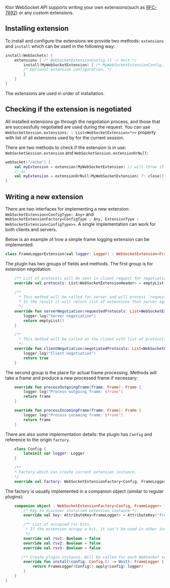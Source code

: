[//]: # (title: WebSocket extensions API)

Ktor WebSocket API supports writing your own extensions(such as [RFC-7692](https://tools.ietf.org/html/rfc7692))
or any custom extensions.

## Installing extension

To install and configure the extensions we provide two methods: `extensions` and `install` which can be used in the following way:
```kotlin
install(WebSockets) {
    extensions { /* WebSocketExtensionConfig.() -> Unit */
        install(MyWebSocketExtension) { /* MyWebSocketExtensionConfig.() -> Unit */
        /* Optional extension configuration. */ 
        }
    }
}
```

The extensions are used in order of installation.

## Checking if the extension is negotiated

All installed extensions go through the negotiation process, and those that are successfully negotiated are used during the request.
You can use `WebSocketSession.extensions: : List<WebSocketExtension<*>>` property with list of all extensions used
by for the current session.

There are two methods to check if the extension is in use: `WebSocketSession.extension` and `WebSocketSession.extensionOrNull`:
```kotlin
webSocket("/echo") {
    val myExtension = extension(MyWebSocketExtension) // will throw if `MyWebSocketExtension` is not negotiated
    // or
    val myExtension = extensionOrNull(MyWebSocketExtension) ?: close() // will close the session if `MyWebSocketExtension` is not negotiated
}
```

## Writing a new extension

There are two interfaces for implementing a new extension: `WebSocketExtension<ConfigType: Any>` and
`WebSocketExtensionFactory<ConfigType : Any, ExtensionType : WebSocketExtension<ConfigType>>`.
A single implementation can work for both clients and servers.

Below is an example of how a simple frame logging extension can be implemented:

```kotlin
class FrameLoggerExtension(val logger: Logger) : WebSocketExtension<FrameLogger.Config> {
```

The plugin has two groups of fields and methods. The first group is for extension negotiation:

```kotlin
    /** List of protocols will be sent in client request for negotiation **/
    override val protocols: List<WebSocketExtensionHeader> = emptyList()
   
    /** 
      * This method will be called for server and will process `requestedProtocols` from client.
      * In the result it will return list of extensions that server agrees to use.
      */
    override fun serverNegotiation(requestedProtocols: List<WebSocketExtensionHeader>): List<WebSocketExtensionHeader> {
        logger.log("Server negotiation")
        return emptyList()
    }

    /**
      * This method will be called on the client with list of protocols, produced by `serverNegotiation`. It will decide if these extensions should be used. 
      */ 
    override fun clientNegotiation(negotiatedProtocols: List<WebSocketExtensionHeader>): Boolean {
        logger.log("Client negotiation")
        return true
    }

```

The second group is the place for actual frame processing. Methods will take a frame and produce a new processed frame if necessary:

```kotlin
    override fun processOutgoingFrame(frame: Frame): Frame {
        logger.log("Process outgoing frame: $frame")
        return frame
    }

    override fun processIncomingFrame(frame: Frame): Frame {
        logger.log("Process incoming frame: $frame")
        return frame
    }
```

There are also some implementation details: the plugin has `Config` and reference to the origin `factory`.

```kotlin
    class Config {
        lateinit var logger: Logger
    }

    /**
    * Factory which can create current extension instance. 
    */
    override val factory: WebSocketExtensionFactory<Config, FrameLogger> = FrameLoggerExtension
```

The factory is usually implemented in a companion object (similar to regular plugins):

```kotlin
    companion object : WebSocketExtensionFactory<Config, FrameLogger> {
        /* Key to discover installed extension instance */
        override val key: AttributeKey<FrameLogger> = AttributeKey("frame-logger")

        /** List of occupied rsv bits.
         * If the extension occupy a bit, it can't be used in other installed extensions. We use that bits to prevent plugin conflicts(prevent to install multiple compression plugins). If you're implementing a plugin using some RFC, rsv occupied bits should be referenced there.
         */
        override val rsv1: Boolean = false
        override val rsv2: Boolean = false
        override val rsv3: Boolean = false

       /** Create plugin instance. Will be called for each WebSocket session **/
        override fun install(config: Config.() -> Unit): FrameLogger {
            return FrameLogger(Config().apply(config).logger)
        }
    }
}
```
